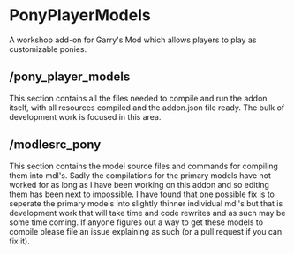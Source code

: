 PonyPlayerModels
================
A workshop add-on for Garry's Mod which allows players to play as customizable ponies.

/pony_player_models
------------------
This section contains all the files needed to compile and run the addon itself, with all resources compiled and the addon.json file ready. The bulk of development work is focused in this area.

/modlesrc_pony
-------------
This section contains the model source files and commands for compiling them into mdl's. Sadly the compilations for the primary models have not worked for as long as I have been working on this addon and so editing them has been next to impossible. I have found that one possible fix is to seperate the primary models into slightly thinner individual mdl's but that is development work that will take time and code rewrites and as such may be some time coming. If anyone figures out a way to get these models to compile please file an issue explaining as such (or a pull request if you can fix it).

